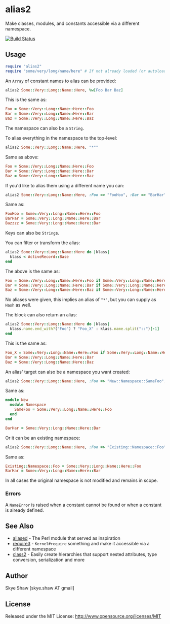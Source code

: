 # alias2

Make classes, modules, and constants accessible via a different namespace.

[![Build Status](https://travis-ci.org/sshaw/alias2.svg?branch=master)](https://travis-ci.org/sshaw/alias2)

## Usage

```rb
require "alias2"
require "some/very/long/name/here" # If not already loaded (or autoloaded)
```

An `Array` of constant names to alias can be provided:
```rb
alias2 Some::Very::Long::Name::Here, %w[Foo Bar Baz]
```

This is the same as:
```rb
Foo = Some::Very::Long::Name::Here::Foo
Bar = Some::Very::Long::Name::Here::Bar
Baz = Some::Very::Long::Name::Here::Baz
```

The namespace can also be a `String`.

To alias everything in the namespace to the top-level:
```rb
alias2 Some::Very::Long::Name::Here, "*""
```

Same as above:
```rb
Foo = Some::Very::Long::Name::Here::Foo
Bar = Some::Very::Long::Name::Here::Bar
Baz = Some::Very::Long::Name::Here::Baz
```

If you'd like to alias them using a different name you can:
```rb
alias2 Some::Very::Long::Name::Here, :Foo => "FooHoo", :Bar => "BarHar", :Baz => "Bazzzz"
```

Same as:
```rb
FooHoo = Some::Very::Long::Name::Here::Foo
BarHar = Some::Very::Long::Name::Here::Bar
Bazzzz = Some::Very::Long::Name::Here::Bar
```

Keys can also be `String`s.

You can filter or transform the alias:
```rb
alias2 Some::Very::Long::Name::Here do |klass|
  klass < ActiveRecord::Base
end
```

The above is the same as:
```rb
Foo = Some::Very::Long::Name::Here::Foo if Some::Very::Long::Name::Here::Foo.is_a?(ActiveRecord::Base)
Bar = Some::Very::Long::Name::Here::Bar if Some::Very::Long::Name::Here::Bar.is_a?(ActiveRecord::Base)
Baz = Some::Very::Long::Name::Here::Baz if Some::Very::Long::Name::Here::Baz.is_a?(ActiveRecord::Base)
```

No aliases were given, this implies an alias of `"*"`, but you can supply as `Hash` as well.

The block can also return an alias:
```rb
alias2 Some::Very::Long::Name::Here do |klass|
  klass.name.end_with?("Foo") ? "Foo_X" : klass.name.split("::")[-1]
end
```

This is the same as:
```rb
Foo_X = Some::Very::Long::Name::Here::Foo if Some::Very::Long::Name::Here::Foo.name.end_with?("Foo_X")
Bar = Some::Very::Long::Name::Here::Bar
Baz = Some::Very::Long::Name::Here::Baz
```

An alias' target can also be a namespace you want created:
```rb
alias2 Some::Very::Long::Name::Here, :Foo => "New::Namespace::SameFoo", :Bar => "BarHar"
```

Same as:
```rb
module New
  module Namespace
    SameFoo = Some::Very::Long::Name::Here::Foo
  end
end

BarHar = Some::Very::Long::Name::Here::Bar
```

Or it can be an existing namespace:
```rb
alias2 Some::Very::Long::Name::Here, :Foo => "Existing::Namespace::Foo", :Bar => "BarHar"
```

Same as:
```rb
Existing::Namespace::Foo = Some::Very::Long::Name::Here::Foo
BarHar = Some::Very::Long::Name::Here::Bar
```

In all cases the original namespace is not modified and remains in scope.

### Errors

A `NameError` is raised when a constant cannot be found or when a constant is already defined.

## See Also

* [aliased](https://metacpan.org/pod/aliased) - The Perl module that served as inspiration
* [require3](https://github.com/sshaw/require3) - `Kernel#require` something and make it accessible via a different namespace
* [class2](https://github.com/sshaw/class2) - Easily create hierarchies that support nested attributes, type conversion, serialization and more

## Author

Skye Shaw [skye.shaw AT gmail]

## License

Released under the MIT License: http://www.opensource.org/licenses/MIT
